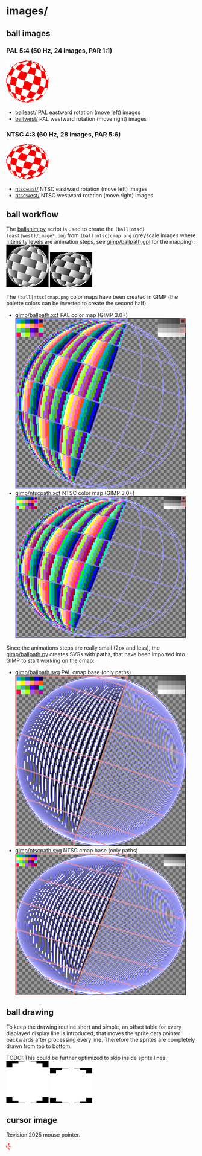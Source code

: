 # images/


## ball images

### PAL 5:4 (50 Hz, 24 images, PAR 1:1)

![PAL eastward rotation (move left)](doc/ballanim.webp)

- [balleast/](balleast/) PAL eastward rotation (move left) images
- [ballwest/](ballwest/) PAL westward rotation (move right) images

### NTSC 4:3 (60 Hz, 28 images, PAR 5:6)

![NTSC eastward rotation (move left)](doc/ntscanim.webp)

- [ntsceast/](ntsceast/) NTSC eastward rotation (move left) images
- [ntscwest/](ntscwest/) NTSC westward rotation (move right) images

## ball workflow

The [ballanim.py](ballanim.py) script is used to create the
`(ball|ntsc)(east|west)/image*.png` from `(ball|ntsc)cmap.png`
(greyscale images where intensity levels are animation steps,
 see [gimp/ballpath.gpl](gimp/ballpath.gpl) for the mapping):  
![PAL color map](ballcmap.png)
![NTSC color map](ntsccmap.png)

The `(ball|ntsc)cmap.png` color maps have been created in GIMP
(the palette colors can be inverted to create the second half):  
- [gimp/ballpath.xcf](gimp/ballpath.xcf) PAL color map (GIMP 3.0+)  
  ![PAL color map](doc/ballpath-xcf.png)
- [gimp/ntscpath.xcf](gimp/ntscpath.xcf) NTSC color map (GIMP 3.0+)  
  ![NTSC color map](doc/ntscpath-xcf.png)

Since the animations steps are really small (2px and less), the
[gimp/ballpath.py](gimp/ballpath.py) creates SVGs with paths,
that have been imported into GIMP to start working on the cmap:  
- [gimp/ballpath.svg](gimp/ballpath.svg) PAL cmap base (only paths)  
  ![PAL cmap base](doc/ballpath-svg.png)
- [gimp/ntscpath.svg](gimp/ntscpath.svg) NTSC cmap base (only paths)  
  ![NTSC color map](doc/ntscpath-svg.png)

## ball drawing

To keep the drawing routine short and simple, an offset table
for every displayed display line is introduced, that moves the
sprite data pointer backwards after processing every line.
Therefore the sprites are completely drawn from top to bottom.

TODO: This could be further optimized to skip inside sprite lines:  
![PAL ball sprite data](doc/ballskip.png)
![NTSC ball sprite data](doc/ntscskip.png)


## cursor image

Revision 2025 mouse pointer.

![cursor image](pointer.png)

